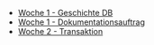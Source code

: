 * [Woche 1 - Geschichte DB](Woche1/geschichtedb.md)
* [Woche 1 - Dokumentationsauftrag](Woche1/dokumentationsauftrag.md)
* [Woche 2 - Transaktion](Woche2/transaktion.md)
